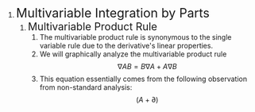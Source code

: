 1.  <span style="font-size:25px;">Multivariable Integration by Parts</span>
	1. <span style="font-size:21px">Multivariable Product Rule</span>
		1. The multivariable product rule is synonymous to the single variable rule due to the derivative's linear properties.
		2. We will graphically analyze the multivariable product rule $$\nabla AB=B\nabla A+A\nabla B$$
		3. This equation essentially comes from the following observation from non-standard analysis:$$(A+\partial)$$